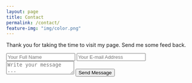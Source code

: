 ```yaml
---
layout: page
title: Contact
permalink: /contact/
feature-img: "img/color.png"
---
```


Thank you for taking the time to visit my page.  Send me some feed back. 

<form action="https://getsimpleform.com/messages?form_api_token=78ab4dde686e57a8a8bf9947ce795564" method="post">
  <!-- the redirect_to is optional, the form will redirect to the referrer on submission -->
  <input type='hidden' name='redirect_to' value='http://sean21502.github.io/thank-you' />
  <input type='text' name='name' placeholder='Your Full Name' />
  <input type='email' name='email' placeholder='Your E-mail Address' />
  <textarea name='message' placeholder='Write your message ...'></textarea>
  <input type='submit' value='Send Message' />
</form>